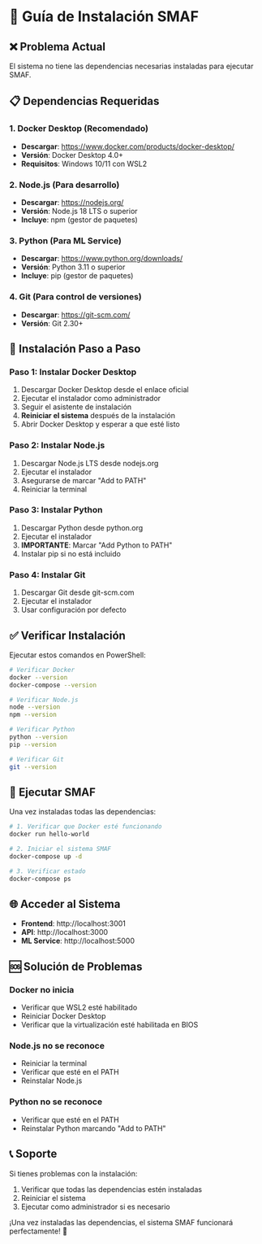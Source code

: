 # 🚀 Guía de Instalación SMAF

## ❌ **Problema Actual**
El sistema no tiene las dependencias necesarias instaladas para ejecutar SMAF.

## 📋 **Dependencias Requeridas**

### 1. **Docker Desktop** (Recomendado)
- **Descargar**: https://www.docker.com/products/docker-desktop/
- **Versión**: Docker Desktop 4.0+
- **Requisitos**: Windows 10/11 con WSL2

### 2. **Node.js** (Para desarrollo)
- **Descargar**: https://nodejs.org/
- **Versión**: Node.js 18 LTS o superior
- **Incluye**: npm (gestor de paquetes)

### 3. **Python** (Para ML Service)
- **Descargar**: https://www.python.org/downloads/
- **Versión**: Python 3.11 o superior
- **Incluye**: pip (gestor de paquetes)

### 4. **Git** (Para control de versiones)
- **Descargar**: https://git-scm.com/
- **Versión**: Git 2.30+

## 🔧 **Instalación Paso a Paso**

### **Paso 1: Instalar Docker Desktop**
1. Descargar Docker Desktop desde el enlace oficial
2. Ejecutar el instalador como administrador
3. Seguir el asistente de instalación
4. **Reiniciar el sistema** después de la instalación
5. Abrir Docker Desktop y esperar a que esté listo

### **Paso 2: Instalar Node.js**
1. Descargar Node.js LTS desde nodejs.org
2. Ejecutar el instalador
3. Asegurarse de marcar "Add to PATH"
4. Reiniciar la terminal

### **Paso 3: Instalar Python**
1. Descargar Python desde python.org
2. Ejecutar el instalador
3. **IMPORTANTE**: Marcar "Add Python to PATH"
4. Instalar pip si no está incluido

### **Paso 4: Instalar Git**
1. Descargar Git desde git-scm.com
2. Ejecutar el instalador
3. Usar configuración por defecto

## ✅ **Verificar Instalación**

Ejecutar estos comandos en PowerShell:

```bash
# Verificar Docker
docker --version
docker-compose --version

# Verificar Node.js
node --version
npm --version

# Verificar Python
python --version
pip --version

# Verificar Git
git --version
```

## 🚀 **Ejecutar SMAF**

Una vez instaladas todas las dependencias:

```bash
# 1. Verificar que Docker esté funcionando
docker run hello-world

# 2. Iniciar el sistema SMAF
docker-compose up -d

# 3. Verificar estado
docker-compose ps
```

## 🌐 **Acceder al Sistema**

- **Frontend**: http://localhost:3001
- **API**: http://localhost:3000
- **ML Service**: http://localhost:5000

## 🆘 **Solución de Problemas**

### **Docker no inicia**
- Verificar que WSL2 esté habilitado
- Reiniciar Docker Desktop
- Verificar que la virtualización esté habilitada en BIOS

### **Node.js no se reconoce**
- Reiniciar la terminal
- Verificar que esté en el PATH
- Reinstalar Node.js

### **Python no se reconoce**
- Verificar que esté en el PATH
- Reinstalar Python marcando "Add to PATH"

## 📞 **Soporte**

Si tienes problemas con la instalación:
1. Verificar que todas las dependencias estén instaladas
2. Reiniciar el sistema
3. Ejecutar como administrador si es necesario

¡Una vez instaladas las dependencias, el sistema SMAF funcionará perfectamente! 🎉

